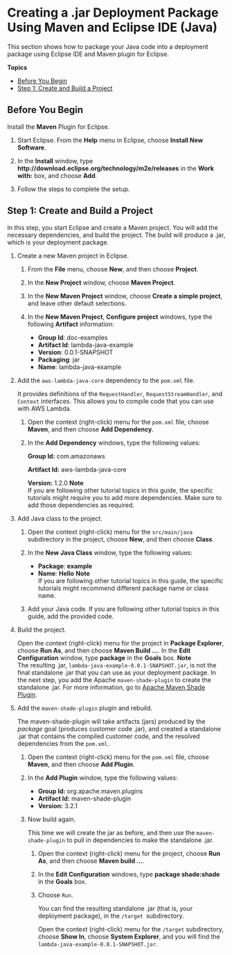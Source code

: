 # Creating a \.jar Deployment Package Using Maven and Eclipse IDE \(Java\)<a name="java-create-jar-pkg-maven-and-eclipse"></a>

This section shows how to package your Java code into a deployment package using Eclipse IDE and Maven plugin for Eclipse\. 

**Topics**
+ [Before You Begin](#java-create-jar-pkg-maven-and-eclipse-before-you-begin)
+ [Step 1: Create and Build a Project](#java-create-jar-pkg-maven-and-eclipse-create-project)

## Before You Begin<a name="java-create-jar-pkg-maven-and-eclipse-before-you-begin"></a>

Install the **Maven** Plugin for Eclipse\. 

1. Start Eclipse\. From the **Help** menu in Eclipse, choose **Install New Software**\.

1. In the **Install** window, type **http://download\.eclipse\.org/technology/m2e/releases** in the **Work with:** box, and choose **Add**\.

1. Follow the steps to complete the setup\.

## Step 1: Create and Build a Project<a name="java-create-jar-pkg-maven-and-eclipse-create-project"></a>

In this step, you start Eclipse and create a Maven project\. You will add the necessary dependencies, and build the project\. The build will produce a \.jar, which is your deployment package\. 

1. Create a new Maven project in Eclipse\. 

   1. From the **File** menu, choose **New**, and then choose **Project**\. 

   1. In the **New Project** window, choose **Maven Project**\.

   1. In the **New Maven Project** window, choose **Create a simple project**, and leave other default selections\.

   1. In the **New Maven Project**, **Configure project** windows, type the following **Artifact** information:
      + **Group Id**: doc\-examples
      + **Artifact Id**: lambda\-java\-example
      + **Version**: 0\.0\.1\-SNAPSHOT
      + **Packaging**: jar
      + **Name**: lambda\-java\-example

1. Add the `aws-lambda-java-core` dependency to the `pom.xml` file\. 

   It provides definitions of the `RequestHandler`, `RequestStreamHandler`, and `Context` interfaces\. This allows you to compile code that you can use with AWS Lambda\.

   1. Open the context \(right\-click\) menu for the `pom.xml` file, choose **Maven**, and then choose **Add Dependency**\.

   1. In the **Add Dependency** windows, type the following values:

      **Group Id:** com\.amazonaws

      **Artifact Id:** aws\-lambda\-java\-core

      **Version:** 1\.2\.0
**Note**  
If you are following other tutorial topics in this guide, the specific tutorials might require you to add more dependencies\. Make sure to add those dependencies as required\.

1. Add Java class to the project\. 

   1. Open the context \(right\-click\) menu for the `src/main/java` subdirectory in the project, choose **New**, and then choose **Class**\.

   1. In the **New Java Class** window, type the following values:
      + **Package**: **example** 
      + **Name**: **Hello**
**Note**  
If you are following other tutorial topics in this guide, the specific tutorials might recommend different package name or class name\.

   1. Add your Java code\. If you are following other tutorial topics in this guide, add the provided code\.

1. Build the project\. 

   Open the context \(right\-click\) menu for the project in **Package Explorer**, choose **Run As**, and then choose **Maven Build \.\.\.**\. In the **Edit Configuration** window, type **package** in the **Goals** box\.
**Note**  
The resulting \.jar, `lambda-java-example-0.0.1-SNAPSHOT.jar`, is not the final standalone \.jar that you can use as your deployment package\. In the next step, you add the Apache `maven-shade-plugin` to create the standalone \.jar\. For more information, go to [Apache Maven Shade Plugin](https://maven.apache.org/plugins/maven-shade-plugin/)\.

1. Add the `maven-shade-plugin` plugin and rebuild\. 

   The maven\-shade\-plugin will take artifacts \(jars\) produced by the *package* goal \(produces customer code \.jar\), and created a standalone \.jar that contains the compiled customer code, and the resolved dependencies from the `pom.xml`\.

   1. Open the context \(right\-click\) menu for the `pom.xml` file, choose **Maven**, and then choose **Add Plugin**\.

   1. In the **Add Plugin** window, type the following values:
      + **Group Id:** org\.apache\.maven\.plugins
      + **Artifact Id:** maven\-shade\-plugin
      + **Version:** 3\.2\.1

   1. Now build again\.

      This time we will create the jar as before, and then use the `maven-shade-plugin` to pull in dependencies to make the standalone \.jar\.

      1. Open the context \(right\-click\) menu for the project, choose **Run As**, and then choose **Maven build \.\.\.**\.

      1. In the **Edit Configuration** windows, type **package shade:shade** in the **Goals** box\.

      1. Choose `Run`\. 

         You can find the resulting standalone \.jar \(that is, your deployment package\), in the `/target `subdirectory\.

         Open the context \(right\-click\) menu for the `/target` subdirectory, choose **Show In**, choose **System Explorer**, and you will find the `lambda-java-example-0.0.1-SNAPSHOT.jar`\. 